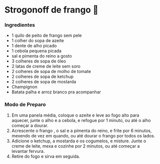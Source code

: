 # Strogonoff de frango  :chicken:

### Ingredientes

- 1 quilo de peito de frango sem pele
- 1 colher do sopa de azeite
- 1 dente de alho picado
- 1 cebola pequena picada
- sal e pimenta do reino a gosto
- 3 colheres de sopa de óleo
- 2 latas de creme de leite sem soro
- 2 colheres de sopa de molho de tomate
- 2 colheres de sopa de ketchup
- 2 colheres de sopa de mostarda
- Champignon
- Batata palha e arroz branco pra acompanhar




### Modo de Preparo

1. Em uma panela média, coloque o azeite e leve ao fogo alto para aquecer, junte o alho e a cebola, e refogue por 1 minuto, ou até o alho começar a dourar.
2. Acrescente o frango , o sal e a pimenta do reino, e frite por 6 minutos, mexendo de vez em quando, ou até dourar o frango por todos os lados.
3. Adicione o ketchup, a mostarda e os cogumelos, e misture. Junte o creme de leite, mexa e cozinhe por 2 minutos, ou até começar a levantar fervura.
4.  Retire do fogo e sirva em seguida. 
